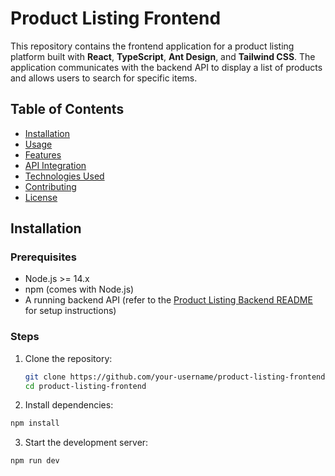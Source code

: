 # Product Listing Frontend

This repository contains the frontend application for a product listing platform built with **React**, **TypeScript**, **Ant Design**, and **Tailwind CSS**. The application communicates with the backend API to display a list of products and allows users to search for specific items.

## Table of Contents

- [Installation](#installation)
- [Usage](#usage)
- [Features](#features)
- [API Integration](#api-integration)
- [Technologies Used](#technologies-used)
- [Contributing](#contributing)
- [License](#license)

## Installation

### Prerequisites

- Node.js >= 14.x
- npm (comes with Node.js)
- A running backend API (refer to the [Product Listing Backend README](https://github.com/your-username/product-listing-backend) for setup instructions)

### Steps

1. Clone the repository:
   ```bash
   git clone https://github.com/your-username/product-listing-frontend.git
   cd product-listing-frontend
   ```
2. Install dependencies:

```bash
npm install
```

3. Start the development server:

```bash
npm run dev
```
